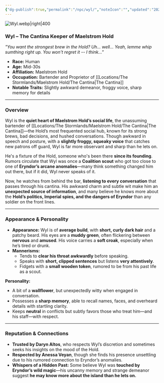 ```yaml
---
{"dg-publish":true,"permalink":"/npc/wyl/","noteIcon":"","updated":"2025-02-23T09:34:01.000-08:00"}
---
```


![Wyl.webp|right|400](/img/user/zz.%20Behind%20the%20Scenes/Resources/NPC%20Portrait/Wyl.webp)
### **Wyl – The Cantina Keeper of Maelstrom Hold**

_"You want the strongest brew in the Hold? Uh... well... Yeah, lemme whip sumthing right up. You won't regret it -- I think..."_

- **Race:** Human
- **Age:** Mid-30s
- **Affiliation:** Maelstrom Hold
- **Occupation:** Bartender and Proprietor of [[Locations/The Stormlands/Maelstrom Hold/The Cantina\|The Cantina]]
- **Notable Traits:** Slightly awkward demeanor, froggy voice, sharp memory for details

---

### **Overview**

Wyl is the **quiet heart of Maelstrom Hold’s social life**, the unassuming bartender of [[Locations/The Stormlands/Maelstrom Hold/The Cantina\|The Cantina]]—the Hold’s most frequented social hub, known for its strong brews, bad decisions, and hushed conversations. Though awkward in speech and posture, with a **slightly froggy, squeaky voice** that catches new patrons off guard, Wyl is far more observant and sharp than he lets on.

He's a fixture of the Hold, someone who's been there **since its founding**. Rumors circulate that Wyl was once a **Coalition scout** who got too close to one of **Eryndor’s arcane anomalies**—many think something changed him out there, but if it did, Wyl never speaks of it.

Now, he watches from behind the bar, **listening to every conversation** that passes through his cantina. His awkward charm and subtle wit make him an **unexpected source of information**, and many believe he knows more about the **Hold’s politics, Imperial spies, and the dangers of Eryndor** than any soldier on the front lines.

---

### **Appearance & Personality**

- **Appearance:** Wyl is of **average build**, with **short, curly dark hair** and a patchy beard. His eyes are a **muddy green**, often flickering between **nervous** and **amused**. His voice carries a **soft croak**, especially when he’s tired or drunk.
- **Mannerisms:**
    - Tends to **clear his throat awkwardly** before speaking.
    - Speaks with **short, clipped sentences** but listens **very attentively**.
    - Fidgets with a **small wooden token**, rumored to be from his past life as a scout.

**Personality:**

- A bit of a **wallflower**, but unexpectedly witty when engaged in conversation.
- Possesses a **sharp memory**, able to recall names, faces, and overheard details with startling clarity.
- Keeps **neutral** in conflicts but subtly favors those who treat him—and his staff—with respect.

---

### **Reputation & Connections**

- **Trusted by Daryn Altos**, who respects Wyl’s discretion and sometimes seeks his insights on the mood of the Hold.
- **Respected by Anessa Veyan**, though she finds his presence unsettling due to his rumored connection to Eryndor’s anomalies.
- **Whispers of a Hidden Past:** Some believe Wyl was **touched by Eryndor’s wild magic**—his uncanny memory and strange demeanor suggest **he may know more about the island than he lets on.**